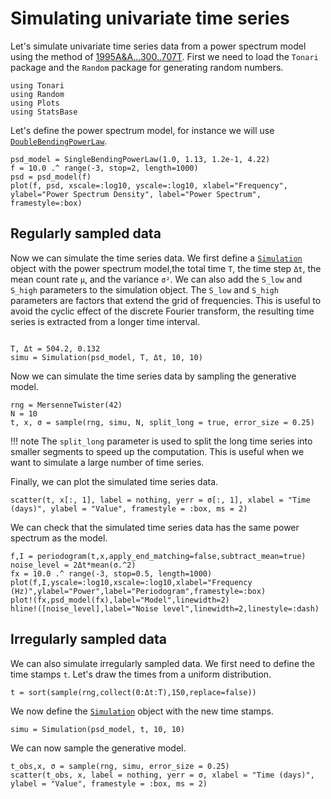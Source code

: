 # Simulating univariate time series

Let's simulate univariate time series data from a power spectrum model using the method of [1995A&A...300..707T](@cite). 
First we need to load the `Tonari` package and the `Random` package for generating random numbers.

```@example simulation_univariate
using Tonari
using Random
using Plots
using StatsBase
```


Let's define the power spectrum model, for instance we will use [`DoubleBendingPowerLaw`](@ref). 

```@example simulation_univariate
psd_model = SingleBendingPowerLaw(1.0, 1.13, 1.2e-1, 4.22)
f = 10.0 .^ range(-3, stop=2, length=1000)
psd = psd_model(f)
plot(f, psd, xscale=:log10, yscale=:log10, xlabel="Frequency", ylabel="Power Spectrum Density", label="Power Spectrum", framestyle=:box)
```
## Regularly sampled data

Now we can simulate the time series data. We first define a [`Simulation`](@ref) object with the power spectrum model,the total time `T`, the time step `Δt`, the mean count rate `μ`, and the variance `σ²`. We can also add the `S_low` and `S_high` parameters to the simulation object. The `S_low` and `S_high` parameters are factors that extend the grid of frequencies. This is useful to avoid the cyclic effect of the discrete Fourier transform, the resulting time series is extracted from a longer time interval.


```@example simulation_univariate

T, Δt = 504.2, 0.132
simu = Simulation(psd_model, T, Δt, 10, 10)
```

Now we can simulate the time series data by sampling the generative model.

```@example simulation_univariate
rng = MersenneTwister(42)
N = 10
t, x, σ = sample(rng, simu, N, split_long = true, error_size = 0.25)
```

!!! note
    The `split_long` parameter is used to split the long time series into smaller segments to speed up the computation. This is useful when we want to simulate a large number of time series.
    
Finally, we can plot the simulated time series data.
    
```@example simulation_univariate
scatter(t, x[:, 1], label = nothing, yerr = σ[:, 1], xlabel = "Time (days)", ylabel = "Value", framestyle = :box, ms = 2)
```

We can check that the simulated time series data has the same power spectrum as the model.

```@example simulation_univariate
f,I = periodogram(t,x,apply_end_matching=false,subtract_mean=true)
noise_level = 2Δt*mean(σ.^2)
fx = 10.0 .^ range(-3, stop=0.5, length=1000)
plot(f,I,yscale=:log10,xscale=:log10,xlabel="Frequency (Hz)",ylabel="Power",label="Periodogram",framestyle=:box)
plot!(fx,psd_model(fx),label="Model",linewidth=2)
hline!([noise_level],label="Noise level",linewidth=2,linestyle=:dash)
```

## Irregularly sampled data

We can also simulate irregularly sampled data. We first need to define the time stamps `t`. Let's draw the times from a uniform distribution.

```@example simulation_univariate
t = sort(sample(rng,collect(0:Δt:T),150,replace=false))
```

We now define the [`Simulation`](@ref) object  with the new time stamps.

```@example simulation_univariate
simu = Simulation(psd_model, t, 10, 10)
```
 
 We can now sample the generative model.
```@example simulation_univariate
t_obs,x, σ = sample(rng, simu, error_size = 0.25)
scatter(t_obs, x, label = nothing, yerr = σ, xlabel = "Time (days)", ylabel = "Value", framestyle = :box, ms = 2)
```
